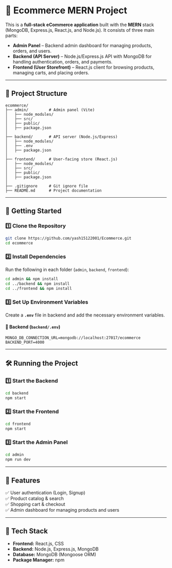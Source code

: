 
# 🛒 Ecommerce MERN Project

This is a **full-stack eCommerce application** built with the **MERN** stack (MongoDB, Express.js, React.js, and Node.js). It consists of three main parts:

- **Admin Panel** – Backend admin dashboard for managing products, orders, and users.
- **Backend (API Server)** – Node.js/Express.js API with MongoDB for handling authentication, orders, and payments.
- **Frontend (User Storefront)** – React.js client for browsing products, managing carts, and placing orders.

---

## 📂 **Project Structure**
```
ecommerce/
├── admin/         # Admin panel (Vite)
│   ├── node_modules/
│   ├── src/
│   ├── public/
│   ├── package.json
│
├── backend/       # API server (Node.js/Express)
│   ├── node_modules/
│   ├── .env
│   ├── package.json
│
├── frontend/      # User-facing store (React.js)
│   ├── node_modules/
│   ├── src/
│   ├── public/
│   ├── package.json
│
├── .gitignore     # Git ignore file
├── README.md      # Project documentation
```

---

## 🚀 **Getting Started**
### **1️⃣ Clone the Repository**
```sh
git clone https://github.com/yash15122001/Ecommerce.git
cd ecommerce
```

### **2️⃣ Install Dependencies**
Run the following in each folder (`admin`, `backend`, `frontend`):
```sh
cd admin && npm install
cd ../backend && npm install
cd ../frontend && npm install
```

### **3️⃣ Set Up Environment Variables**
Create a **`.env`** file in backend and add the necessary environment variables.

#### 📌 **Backend (`backend/.env`)**
```
MONGO_DB_CONNECTION_URL=mongodb://localhost:27017/ecommerce
BACKEND_PORT=4000
```

---

## 🛠 **Running the Project**
### **1️⃣ Start the Backend**
```sh
cd backend
npm start
```

### **2️⃣ Start the Frontend**
```sh
cd frontend
npm start
```

### **3️⃣ Start the Admin Panel**
```sh
cd admin
npm run dev
```

---

## 🛒 **Features**
✅ User authentication (Login, Signup)  
✅ Product catalog & search  
✅ Shopping cart & checkout  
✅ Admin dashboard for managing products and users  

---

## 📜 **Tech Stack**
- **Frontend:** React.js, CSS  
- **Backend:** Node.js, Express.js, MongoDB   
- **Database:** MongoDB (Mongoose ORM)  
- **Package Manager:** npm  
